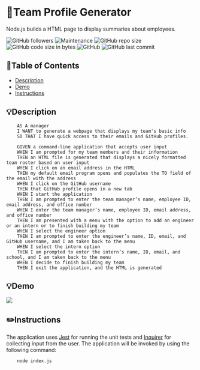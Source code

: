 # :office:Team Profile Generator
Node.js builds a HTML page to display summaries about employees.

![GitHub followers](https://img.shields.io/github/followers/deannapi?style=social)
![Maintenance](https://img.shields.io/badge/Maintained%3F-yes-green.svg)
![GitHub repo size](https://img.shields.io/github/repo-size/deannapi/team-profile-generator)
![GitHub code size in bytes](https://img.shields.io/github/languages/code-size/deannapi/team-profile-generator)
![GitHub](https://img.shields.io/github/license/deannapi/team-profile-generator)
![GitHub last commit](https://img.shields.io/github/last-commit/deannapi/team-profile-generator)

## :bookmark_tabs:Table of Contents
* [Description](#description)
* [Demo](#demo)
* [Instructions](#instructions)

## :bulb:Description
        AS A manager
        I WANT to generate a webpage that displays my team's basic info
        SO THAT I have quick access to their emails and GitHub profiles.

        GIVEN a command-line application that accepts user input
        WHEN I am prompted for my team members and their information
        THEN an HTML file is generated that displays a nicely formatted team roster based on user input
        WHEN I click on an email address in the HTML
        THEN my default email program opens and populates the TO field of the email with the address
        WHEN I click on the GitHub username
        THEN that GitHub profile opens in a new tab
        WHEN I start the application
        THEN I am prompted to enter the team manager’s name, employee ID, email address, and office number
        WHEN I enter the team manager’s name, employee ID, email address, and office number
        THEN I am presented with a menu with the option to add an engineer or an intern or to finish building my team
        WHEN I select the engineer option
        THEN I am prompted to enter the engineer’s name, ID, email, and GitHub username, and I am taken back to the menu
        WHEN I select the intern option
        THEN I am prompted to enter the intern’s name, ID, email, and school, and I am taken back to the menu
        WHEN I decide to finish building my team
        THEN I exit the application, and the HTML is generated

## :bulb:Demo
![](team-pro-gen-vid.gif)

## :pencil2:Instructions
The application uses [Jest](https://www.npmjs.com/package/jest) for running the unit tests and [Inquirer](https://www.npmjs.com/package/inquirer) for collecting input from the user.  The application will be invoked by using the following command:

        node index.js
